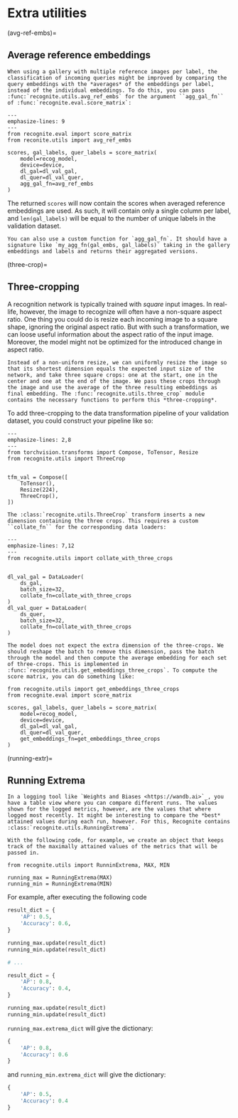 # Extra utilities

(avg-ref-embs)=
## Average reference embeddings

```{eval-rst}
When using a gallery with multiple reference images per label, the classification of incoming queries might be improved by comparing the query embeddings with the *averages* of the embeddings per label, instead of the individual embeddings. To do this, you can pass :func:`recognite.utils.avg_ref_embs` for the argument ``agg_gal_fn`` of :func:`recognite.eval.score_matrix`:
```

```{code-block} python
---
emphasize-lines: 9
---
from recognite.eval import score_matrix
from reconite.utils import avg_ref_embs

scores, gal_labels, quer_labels = score_matrix(
    model=recog_model,
    device=device,
    dl_gal=dl_val_gal,
    dl_quer=dl_val_quer,
    agg_gal_fn=avg_ref_embs
)
```

The returned ``scores`` will now contain the scores when averaged reference embeddings are used. As such, it will contain only a single column per label, and `len(gal_labels)` will be equal to the number of unique labels in the validation dataset.

```{note}
You can also use a custom function for `agg_gal_fn`. It should have a signature like `my_agg_fn(gal_embs, gal_labels)` taking in the gallery embeddings and labels and returns their aggregated versions.
```

(three-crop)=
## Three-cropping

A recognition network is typically trained with *square* input images. In real-life, however, the image to recognize will often have a non-square aspect ratio. One thing you could do is resize each incoming image to a square shape, ignoring the original aspect ratio. But with such a transformation, we can loose useful information about the aspect ratio of the input image. Moreover, the model might not be optimized for the introduced change in aspect ratio.

```{eval-rst}
Instead of a non-uniform resize, we can uniformly resize the image so that its shortest dimension equals the expected input size of the network, and take three square crops: one at the start, one in the center and one at the end of the image. We pass these crops through the image and use the average of the three resulting embeddings as final embedding. The :func:`recognite.utils.three_crop` module contains the necessary functions to perform this *three-cropping*.
```

To add three-cropping to the data transformation pipeline of your validation dataset, you could construct your pipeline like so:


```{code-block} python
---
emphasize-lines: 2,8
---
from torchvision.transforms import Compose, ToTensor, Resize
from recognite.utils import ThreeCrop


tfm_val = Compose([
    ToTensor(),
    Resize(224),
    ThreeCrop(),
])
```

```{eval-rst}
The :class:`recognite.utils.ThreeCrop` transform inserts a new dimension containing the three crops. This requires a custom ``collate_fn`` for the corresponding data loaders:
```


```{code-block} python
---
emphasize-lines: 7,12
---
from recognite.utils import collate_with_three_crops


dl_val_gal = DataLoader(
    ds_gal,
    batch_size=32,
    collate_fn=collate_with_three_crops
)
dl_val_quer = DataLoader(
    ds_quer,
    batch_size=32,
    collate_fn=collate_with_three_crops
)
```

```{eval-rst}
The model does not expect the extra dimension of the three-crops. We should reshape the batch to remove this dimension, pass the batch through the model and then compute the average embedding for each set of three-crops. This is implemented in :func:`recognite.utils.get_embeddings_three_crops`. To compute the score matrix, you can do something like:
```

```{code-block} python
from recognite.utils import get_embeddings_three_crops
from recognite.eval import score_matrix

scores, gal_labels, quer_labels = score_matrix(
    model=recog_model,
    device=device,
    dl_gal=dl_val_gal,
    dl_quer=dl_val_quer,
    get_embeddings_fn=get_embeddings_three_crops
)
```

(running-extr)=
## Running Extrema

```{eval-rst}
In a logging tool like `Weights and Biases <https://wandb.ai>`_, you have a table view where you can compare different runs. The values shown for the logged metrics, however, are the values that where logged most recently. It might be interesting to compare the *best* attained values during each run, however. For this, Recognite contains :class:`recognite.utils.RunningExtrema`.

With the following code, for example, we create an object that keeps track of the maximally attained values of the metrics that will be passed in.
```

```{code-block} python
from recognite.utils import RunninExtrema, MAX, MIN

running_max = RunningExtrema(MAX)
running_min = RunningExtrema(MIN)
```

For example, after executing the following code

```python
result_dict = {
    'AP': 0.5,
    'Accuracy': 0.6,
}

running_max.update(result_dict)
running_min.update(result_dict)

# ...

result_dict = {
    'AP': 0.8,
    'Accuracy': 0.4,
}

running_max.update(result_dict)
running_min.update(result_dict)
```

`running_max.extrema_dict` will give the dictionary:

```python
{
    'AP': 0.8,
    'Accuracy': 0.6
}
```

and `running_min.extrema_dict` will give the dictionary:

```python
{
    'AP': 0.5,
    'Accuracy': 0.4
}
```
